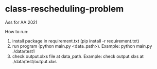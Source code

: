 # class-rescheduling-problem
 Ass for AA 2021

How to run:
1) install package in requirement.txt (pip install -r requirement.txt)
2) run program (python main.py <data_path>). Example: python main.py ./data/test1
3) check output.xlxs file at data_path. Example: check output.xlxs at ./data/test/output.xlxs
